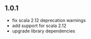 
## 1.0.1
 * fix scala 2.12 deprecation warnings
 * add support for scala 2.12
 * upgrade library dependencies